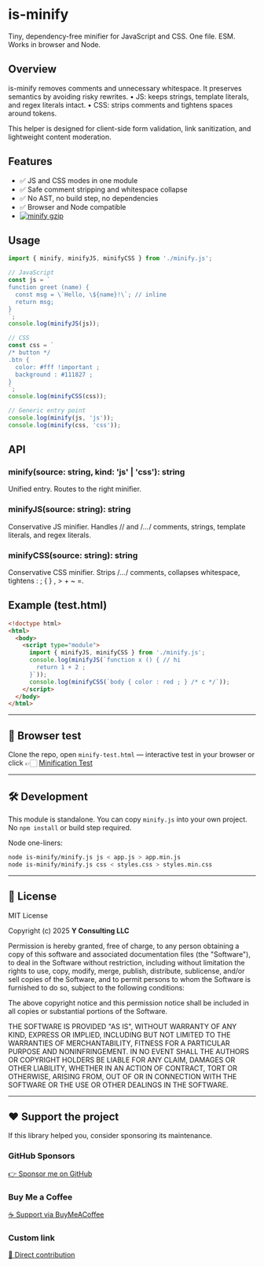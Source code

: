 # is-minify

Tiny, dependency-free minifier for JavaScript and CSS.
One file. ESM. Works in browser and Node.

## Overview

is-minify removes comments and unnecessary whitespace.
It preserves semantics by avoiding risky rewrites.
	•	JS: keeps strings, template literals, and regex literals intact.
	•	CSS: strips comments and tightens spaces around tokens.

This helper is designed for client-side form validation, link sanitization, and
lightweight content moderation.

## Features

- ✅ JS and CSS modes in one module
- ✅ Safe comment stripping and whitespace collapse
- ✅ No AST, no build step, no dependencies
- ✅ Browser and Node compatible
- [![minify gzip](https://img.shields.io/endpoint?url=https://raw.githubusercontent.com/yvancg/validators/main/metrics/minify.js.json)](./metrics/minify.js.json)

## Usage

``` js
import { minify, minifyJS, minifyCSS } from './minify.js';

// JavaScript
const js = `
function greet (name) {
  const msg = \`Hello, \${name}!\`; // inline
  return msg;
}
`;
console.log(minifyJS(js));

// CSS
const css = `
/* button */
.btn {
  color: #fff !important ;
  background : #111827 ;
}
`;
console.log(minifyCSS(css));

// Generic entry point
console.log(minify(js, 'js'));
console.log(minify(css, 'css'));
```

## API

### minify(source: string, kind: 'js' | 'css'): string

Unified entry. Routes to the right minifier.

### minifyJS(source: string): string

Conservative JS minifier.
Handles // and /*...*/ comments, strings, template literals, and regex literals.

### minifyCSS(source: string): string

Conservative CSS minifier.
Strips /*...*/ comments, collapses whitespace, tightens : ; { } , > + ~ =.

## Example (test.html)

```html
<!doctype html>
<html>
  <body>
    <script type="module">
      import { minifyJS, minifyCSS } from './minify.js';
      console.log(minifyJS(`function x () { // hi
        return 1 + 2 ;
      }`));
      console.log(minifyCSS(`body { color : red ; } /* c */`));
    </script>
  </body>
</html>
```

---

## 🧪 Browser test
Clone the repo, open `minify-test.html` — interactive test in your browser
or click 👉🏻 [Minification Test](https://yvancg.github.io/validators/is-minify/minify-test.html)

---

## 🛠 Development
This module is standalone. You can copy `minify.js` into your own project.  
No `npm install` or build step required.

Node one-liners:
```bash
node is-minify/minify.js js < app.js > app.min.js
node is-minify/minify.js css < styles.css > styles.min.css
```

---

## 🪪 License
MIT License  

Copyright (c) 2025 **Y Consulting LLC**

Permission is hereby granted, free of charge, to any person obtaining a copy
of this software and associated documentation files (the "Software"), to deal
in the Software without restriction, including without limitation the rights
to use, copy, modify, merge, publish, distribute, sublicense, and/or sell
copies of the Software, and to permit persons to whom the Software is
furnished to do so, subject to the following conditions:

The above copyright notice and this permission notice shall be included in
all copies or substantial portions of the Software.

THE SOFTWARE IS PROVIDED "AS IS", WITHOUT WARRANTY OF ANY KIND, EXPRESS OR
IMPLIED, INCLUDING BUT NOT LIMITED TO THE WARRANTIES OF MERCHANTABILITY,
FITNESS FOR A PARTICULAR PURPOSE AND NONINFRINGEMENT. IN NO EVENT SHALL THE
AUTHORS OR COPYRIGHT HOLDERS BE LIABLE FOR ANY CLAIM, DAMAGES OR OTHER
LIABILITY, WHETHER IN AN ACTION OF CONTRACT, TORT OR OTHERWISE, ARISING FROM,
OUT OF OR IN CONNECTION WITH THE SOFTWARE OR THE USE OR OTHER DEALINGS IN
THE SOFTWARE.

---

## ❤️ Support the project

If this library helped you, consider sponsoring its maintenance.

### GitHub Sponsors
[👉 Sponsor me on GitHub](https://github.com/sponsors/yvancg)

### Buy Me a Coffee
[☕ Support via BuyMeACoffee](https://buymeacoffee.com/yconsulting)

### Custom link
[💸 Direct contribution](https://wise.com/pay/me/yvanc7)
